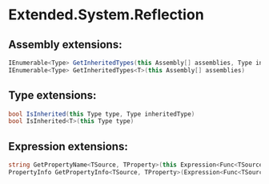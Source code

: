 # Extended.System.Reflection
## Assembly extensions:
```C#
IEnumerable<Type> GetInheritedTypes(this Assembly[] assemblies, Type inheritedType)
IEnumerable<Type> GetInheritedTypes<T>(this Assembly[] assemblies)
```
## Type extensions:
```C#
bool IsInherited(this Type type, Type inheritedType)
bool IsInherited<T>(this Type type)
```
## Expression extensions:
```C#
string GetPropertyName<TSource, TProperty>(this Expression<Func<TSource, TProperty>> propertyLambda)
PropertyInfo GetPropertyInfo<TSource, TProperty>(Expression<Func<TSource, TProperty>> propertyLambda)
```